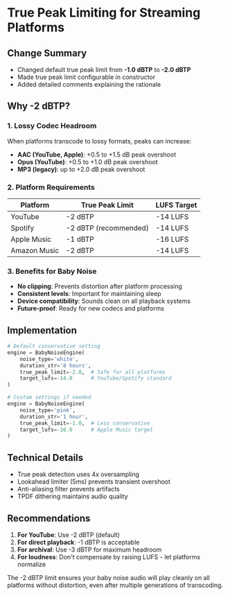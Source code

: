 # True Peak Limiting for Streaming Platforms

## Change Summary
- Changed default true peak limit from **-1.0 dBTP** to **-2.0 dBTP**
- Made true peak limit configurable in constructor
- Added detailed comments explaining the rationale

## Why -2 dBTP?

### 1. Lossy Codec Headroom
When platforms transcode to lossy formats, peaks can increase:
- **AAC (YouTube, Apple)**: +0.5 to +1.5 dB peak overshoot
- **Opus (YouTube)**: +0.5 to +1.0 dB peak overshoot  
- **MP3 (legacy)**: up to +2.0 dB peak overshoot

### 2. Platform Requirements
| Platform | True Peak Limit | LUFS Target |
|----------|----------------|-------------|
| YouTube | -2 dBTP | -14 LUFS |
| Spotify | -2 dBTP (recommended) | -14 LUFS |
| Apple Music | -1 dBTP | -16 LUFS |
| Amazon Music | -2 dBTP | -14 LUFS |

### 3. Benefits for Baby Noise
- **No clipping**: Prevents distortion after platform processing
- **Consistent levels**: Important for maintaining sleep
- **Device compatibility**: Sounds clean on all playback systems
- **Future-proof**: Ready for new codecs and platforms

## Implementation
```python
# Default conservative setting
engine = BabyNoiseEngine(
    noise_type='white',
    duration_str='8 hours',
    true_peak_limit=-2.0,  # Safe for all platforms
    target_lufs=-14.0      # YouTube/Spotify standard
)

# Custom settings if needed
engine = BabyNoiseEngine(
    noise_type='pink',
    duration_str='1 hour',
    true_peak_limit=-1.0,  # Less conservative
    target_lufs=-16.0      # Apple Music target
)
```

## Technical Details
- True peak detection uses 4x oversampling
- Lookahead limiter (5ms) prevents transient overshoot
- Anti-aliasing filter prevents artifacts
- TPDF dithering maintains audio quality

## Recommendations
1. **For YouTube**: Use -2 dBTP (default)
2. **For direct playback**: -1 dBTP is acceptable
3. **For archival**: Use -3 dBTP for maximum headroom
4. **For loudness**: Don't compensate by raising LUFS - let platforms normalize

The -2 dBTP limit ensures your baby noise audio will play cleanly on all platforms without distortion, even after multiple generations of transcoding.